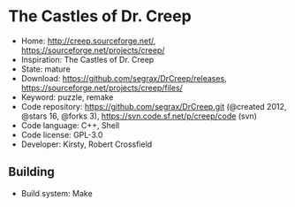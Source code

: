 # The Castles of Dr. Creep

- Home: http://creep.sourceforge.net/, https://sourceforge.net/projects/creep/
- Inspiration: The Castles of Dr. Creep
- State: mature
- Download: https://github.com/segrax/DrCreep/releases, https://sourceforge.net/projects/creep/files/
- Keyword: puzzle, remake
- Code repository: https://github.com/segrax/DrCreep.git (@created 2012, @stars 16, @forks 3), https://svn.code.sf.net/p/creep/code (svn)
- Code language: C++, Shell
- Code license: GPL-3.0
- Developer: Kirsty, Robert Crossfield

## Building

- Build system: Make
